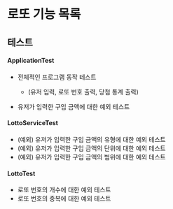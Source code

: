 # 로또 기능 목록

## 테스트

#### ApplicationTest

- 전체적인 프로그램 동작 테스트
    - (유저 입력, 로또 번호 출력, 당첨 통계 출력)

- 유저가 입력한 구입 금액에 대한 예외 테스트

#### LottoServiceTest

- (예외) 유저가 입력한 구입 금액의 유형에 대한 예외 테스트
- (예외) 유저가 입력한 구입 금액의 단위에 대한 예외 테스트
- (예외) 유저가 입력한 구입 금액의 범위에 대한 예외 테스트

#### LottoTest

- 로또 번호의 개수에 대한 예외 테스트
- 로또 번호의 중복에 대한 예외 테스트